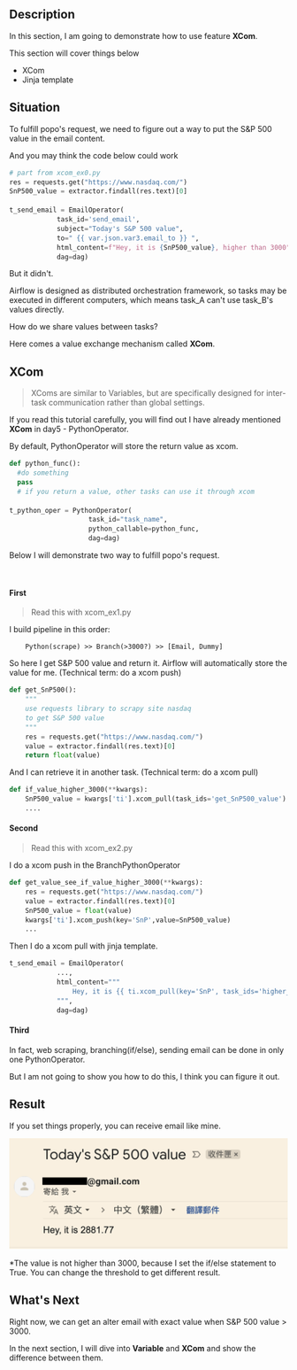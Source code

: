 Description
------------
In this section, I am going to demonstrate how to use feature **XCom**.

This section will cover things below
- XCom
- Jinja template


Situation
------------
To fulfill popo's request, we need to figure out a way to put the S&P 500 value in the email content.
<br>


And you may think the code below could work

```python
# part from xcom_ex0.py
res = requests.get("https://www.nasdaq.com/")
SnP500_value = extractor.findall(res.text)[0]

t_send_email = EmailOperator(
            task_id='send_email',
            subject="Today's S&P 500 value",
            to=" {{ var.json.var3.email_to }} ",
            html_content=f"Hey, it is {SnP500_value}, higher than 3000",
            dag=dag)
```
But it didn't.

Airflow is designed as distributed orchestration framework, so tasks may be executed in different computers, which means task_A can't use task_B's values directly.

How do we share values between tasks?

Here comes a value exchange mechanism called **XCom**.

XCom
------------
>   XComs are similar to Variables, but are specifically designed for inter-task communication rather than global settings.

If you read this tutorial carefully, you will find out I have already mentioned **XCom** in day5 - PythonOperator.

By default, PythonOperator will store the return value as xcom.
```python
def python_func():
  #do something
  pass
  # if you return a value, other tasks can use it through xcom

t_python_oper = PythonOperator(
                    task_id="task_name",
                    python_callable=python_func,
                    dag=dag)
```



Below I will demonstrate two way to fulfill popo's request.

<br>

#### First
> Read this with xcom_ex1.py

 I build pipeline in this order:

        Python(scrape) >> Branch(>3000?) >> [Email, Dummy]

So here I get S&P 500 value and return it. Airflow will automatically store the value for me. (Technical term: do a xcom push)
```python
def get_SnP500():
    """
    use requests library to scrapy site nasdaq
    to get S&P 500 value
    """
    res = requests.get("https://www.nasdaq.com/")
    value = extractor.findall(res.text)[0]
    return float(value)
```

And I can retrieve it in another task. (Technical term: do a xcom pull)

```python
def if_value_higher_3000(**kwargs):
    SnP500_value = kwargs['ti'].xcom_pull(task_ids='get_SnP500_value')
    ....
```

#### Second
> Read this with xcom_ex2.py

I do a xcom push in the BranchPythonOperator
```python
def get_value_see_if_value_higher_3000(**kwargs):
    res = requests.get("https://www.nasdaq.com/")
    value = extractor.findall(res.text)[0]
    SnP500_value = float(value)
    kwargs['ti'].xcom_push(key='SnP',value=SnP500_value)
    ...
```

Then I do a xcom pull with jinja template.

```python
t_send_email = EmailOperator(
            ...,
            html_content="""
                Hey, it is {{ ti.xcom_pull(key='SnP', task_ids='higher_3000') }}
            """,
            dag=dag)
```

#### Third
In fact, web scraping, branching(if/else), sending email can be done in only one PythonOperator.

But I am not going to show you how to do this, I think you can figure it out.


Result
------------
If you set things properly, you can receive email like mine.

![img](imgs/xcom.png)

*The value is not higher than 3000, because I set the if/else statement to True. You can change the threshold to get different result.

What's Next
------------
Right now, we can get an alter email with exact value when S&P 500 value > 3000.

In the next section, I will dive into **Variable** and **XCom** and show the difference between them.
